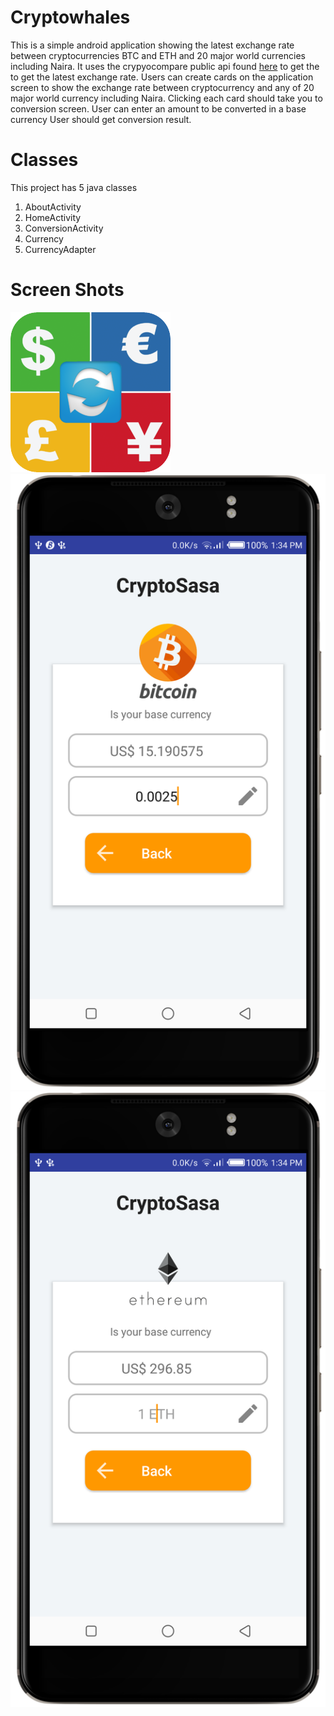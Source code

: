 # Cryptowhales

This is a simple android application showing the latest exchange rate between cryptocurrencies BTC and ETH and 20 major world currencies including Naira.
It uses the crypyocompare public api found [here](https://www.cryptocompare.com/) to get the to get the latest exchange rate. 
Users can create cards on the application screen to show the exchange rate between cryptocurrency and any of 20 major world 
currency including Naira. Clicking each card should take you to conversion screen. User can enter an amount to be converted in a base currency
User should get conversion result.

# Classes
This project has 5 java classes
1. AboutActivity
2. HomeActivity
3. ConversionActivity
4. Currency
5. CurrencyAdapter 


# Screen Shots

![screen1](screen_shots/cryptowhales_logo.png "cryptowhales_logo")
![screen2](screen_shots/Screenshot_20171021-133425.png "Conversion page Bitcoin")
![screen4](screen_shots/Screenshot_20171021-133446.png "Conversion page Ethereum")


